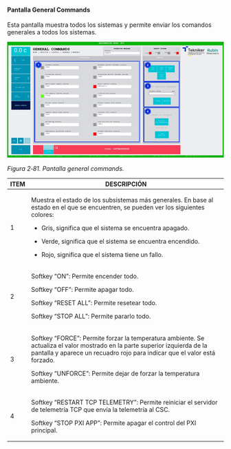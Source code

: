 #### Pantalla General Commands

Esta pantalla muestra todos los sistemas y permite enviar los comandos generales a todos los sistemas.

![](../Resources/media/image097.png)

*Figura 2‑81. Pantalla general commands.*

<table>
<colgroup>
<col style="width: 13<col style="width: 86</colgroup>
<thead>
<tr class="header">
<th>ITEM</th>
<th>DESCRIPCIÓN</th>
</tr>
</thead>
<tbody>
<tr class="odd">
<td>1</td>
<td><p>Muestra el estado de los subsistemas más generales. En base al estado en el que se encuentren, se pueden ver los
siguientes colores:</p>
<ul>
<li><p>Gris, significa que el sistema se encuentra apagado.</p></li>
<li><p>Verde, significa que el sistema se encuentra encendido.</p></li>
<li><p>Rojo, significa que el sistema tiene un fallo.</p></li>
</ul></td>
</tr>
<tr class="even">
<td>2</td>
<td><p>Softkey “ON”: Permite encender todo.</p>
<p>Softkey “OFF”: Permite apagar todo.</p>
<p>Softkey “RESET ALL”: Permite resetear todo.</p>
<p>Softkey “STOP ALL”: Permite pararlo todo.</p></td>
</tr>
<tr class="odd">
<td>3</td>
<td><p>Softkey “FORCE”: Permite forzar la temperatura ambiente. Se actualiza el valor mostrado en la parte superior
izquierda de la pantalla y aparece un recuadro rojo para indicar que el valor está forzado.</p>
<p>Softkey “UNFORCE”: Permite dejar de forzar la temperatura ambiente.</p></td>
</tr>
<tr class="even">
<td>4</td>
<td><p>Softkey “RESTART TCP TELEMETRY”: Permite reiniciar el servidor de telemetría TCP que envía la telemetría al
CSC.</p>
<p>Softkey “STOP PXI APP”: Permite apagar el control del PXI principal.</p></td>
</tr>
</tbody>
</table>
